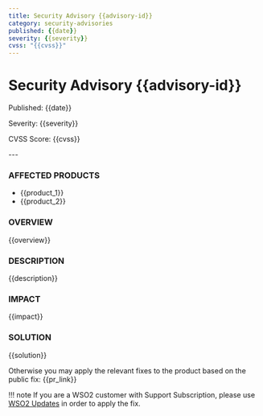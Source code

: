 ```yaml
---
title: Security Advisory {{advisory-id}}
category: security-advisories
published: {{date}}
severity: {{severity}}
cvss: "{{cvss}}"
---
```


# Security Advisory {{advisory-id}}

<p class="doc-version">Published: {{date}}</p>
<p class="doc-version">Severity: {{severity}}</p>
<p class="doc-version">CVSS Score: {{cvss}}</p>
---

### AFFECTED PRODUCTS
* {{product_1}}
* {{product_2}}


### OVERVIEW
{{overview}}


### DESCRIPTION
{{description}}


### IMPACT
{{impact}}


### SOLUTION
{{solution}}

Otherwise you may apply the relevant fixes to the product based on the public fix: {{pr_link}}

!!! note
    If you are a WSO2 customer with Support Subscription, please use [WSO2 Updates](https://wso2.com/updates/) in order to apply the fix.
